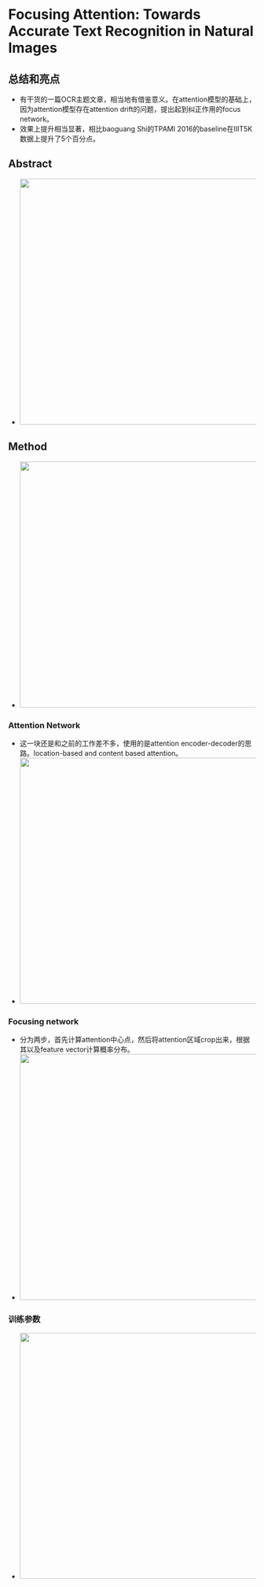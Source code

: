 # Focusing Attention: Towards Accurate Text Recognition in Natural Images 

## 总结和亮点

- 有干货的一篇OCR主题文章，相当地有借鉴意义。在attention模型的基础上，因为attention模型存在attention drift的问题，提出起到纠正作用的focus network。
- 效果上提升相当显著，相比baoguang Shi的TPAMI 2016的baseline在IIIT5K数据上提升了5个百分点。



## Abstract

- <img src="http://ovy9iv9f2.bkt.clouddn.com/201709251631_497.png" width="500">



## Method

- <img src="http://ovy9iv9f2.bkt.clouddn.com/201709251632_318.png" width="500">



### Attention Network

- 这一块还是和之前的工作差不多，使用的是attention encoder-decoder的思路。location-based and content based attention。
- <img src="http://ovy9iv9f2.bkt.clouddn.com/201709251642_876.png" width="500">



### Focusing network

- 分为两步，首先计算attention中心点，然后将attention区域crop出来，根据其以及feature vector计算概率分布。
- <img src="http://ovy9iv9f2.bkt.clouddn.com/201709251646_126.png" width="500">



### 训练参数

- <img src="http://ovy9iv9f2.bkt.clouddn.com/201709251646_860.png" width="500">

